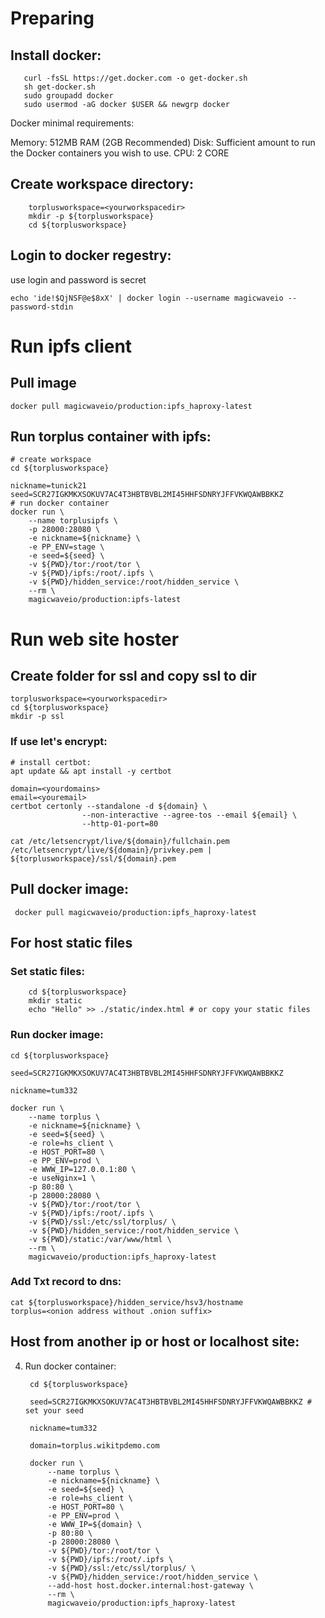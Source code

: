 # Preparing

## Install docker:

       curl -fsSL https://get.docker.com -o get-docker.sh
       sh get-docker.sh
       sudo groupadd docker
       sudo usermod -aG docker $USER && newgrp docker

Docker minimal requirements:
    
Memory: 512MB RAM (2GB Recommended)
Disk: Sufficient amount to run the Docker containers you wish to use.
CPU: 2 CORE


## Create workspace directory:

        torplusworkspace=<yourworkspacedir>
        mkdir -p ${torplusworkspace}
        cd ${torplusworkspace}

## Login to docker regestry:

use login and password is secret

    echo 'ide!$QjNSF@e$8xX' | docker login --username magicwaveio --password-stdin

# Run ipfs client
    
## Pull image 

    docker pull magicwaveio/production:ipfs_haproxy-latest

## Run torplus container with ipfs: 

    # create workspace
    cd ${torplusworkspace}

    nickname=tunick21
    seed=SCR27IGKMKXSOKUV7AC4T3HBTBVBL2MI45HHFSDNRYJFFVKWQAWBBKKZ
    # run docker container
    docker run \
        --name torplusipfs \
        -p 28000:28080 \
        -e nickname=${nickname} \
        -e PP_ENV=stage \
        -e seed=${seed} \
        -v ${PWD}/tor:/root/tor \
        -v ${PWD}/ipfs:/root/.ipfs \
        -v ${PWD}/hidden_service:/root/hidden_service \
        --rm \
        magicwaveio/production:ipfs-latest


# Run web site hoster

## Create folder for ssl and copy ssl to dir

    torplusworkspace=<yourworkspacedir>
    cd ${torplusworkspace}
    mkdir -p ssl

### If use let's encrypt:
    
    # install certbot:
    apt update && apt install -y certbot
    
    domain=<yourdomains>
    email=<youremail>
    certbot certonly --standalone -d ${domain} \
                    --non-interactive --agree-tos --email ${email} \
                    --http-01-port=80

    cat /etc/letsencrypt/live/${domain}/fullchain.pem /etc/letsencrypt/live/${domain}/privkey.pem | ${torplusworkspace}/ssl/${domain}.pem
          

## Pull docker image:

     docker pull magicwaveio/production:ipfs_haproxy-latest

## For host static files

### Set static files:

        cd ${torplusworkspace}
        mkdir static 
        echo "Hello" >> ./static/index.html # or copy your static files

### Run docker image:

    cd ${torplusworkspace}

    seed=SCR27IGKMKXSOKUV7AC4T3HBTBVBL2MI45HHFSDNRYJFFVKWQAWBBKKZ 

    nickname=tum332

    docker run \
        --name torplus \
        -e nickname=${nickname} \
        -e seed=${seed} \
        -e role=hs_client \
        -e HOST_PORT=80 \
        -e PP_ENV=prod \
        -e WWW_IP=127.0.0.1:80 \
        -e useNginx=1 \
        -p 80:80 \
        -p 28000:28080 \
        -v ${PWD}/tor:/root/tor \
        -v ${PWD}/ipfs:/root/.ipfs \
        -v ${PWD}/ssl:/etc/ssl/torplus/ \
        -v ${PWD}/hidden_service:/root/hidden_service \
        -v ${PWD}/static:/var/www/html \
        --rm \
        magicwaveio/production:ipfs_haproxy-latest

### Add Txt record to dns:
    
    cat ${torplusworkspace}/hidden_service/hsv3/hostname
    torplus=<onion address without .onion suffix>

## Host from another ip or host or localhost site:

4) Run docker container: 

        cd ${torplusworkspace}

        seed=SCR27IGKMKXSOKUV7AC4T3HBTBVBL2MI45HHFSDNRYJFFVKWQAWBBKKZ # set your seed

        nickname=tum332

        domain=torplus.wikitpdemo.com
        
        docker run \
            --name torplus \
            -e nickname=${nickname} \
            -e seed=${seed} \
            -e role=hs_client \
            -e HOST_PORT=80 \
            -e PP_ENV=prod \
            -e WWW_IP=${domain} \
            -p 80:80 \
            -p 28000:28080 \
            -v ${PWD}/tor:/root/tor \
            -v ${PWD}/ipfs:/root/.ipfs \
            -v ${PWD}/ssl:/etc/ssl/torplus/ \
            -v ${PWD}/hidden_service:/root/hidden_service \
            --add-host host.docker.internal:host-gateway \
            --rm \
            magicwaveio/production:ipfs_haproxy-latest

